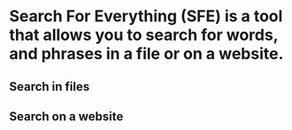 # Search For Everything (SFE) is a tool that allows you to search for words, and phrases in a file or on a website.

## Search in files

## Search on a website
